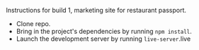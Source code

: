 Instructions for build 1, marketing site for restaurant passport.
- Clone repo.
- Bring in the project's dependencies by running `npm install`.
- Launch the development server by running `live-server`.live

